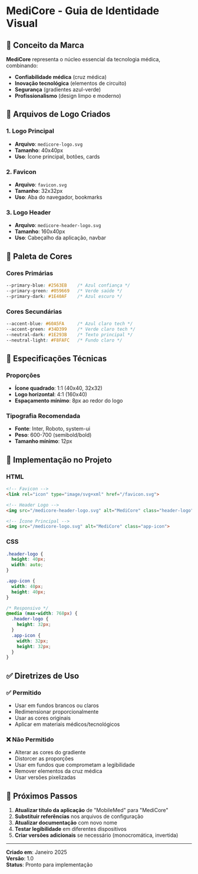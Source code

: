 # MediCore - Guia de Identidade Visual

## 🎨 Conceito da Marca

**MediCore** representa o núcleo essencial da tecnologia médica, combinando:
- **Confiabilidade médica** (cruz médica)
- **Inovação tecnológica** (elementos de circuito)
- **Segurança** (gradientes azul-verde)
- **Profissionalismo** (design limpo e moderno)

## 📁 Arquivos de Logo Criados

### 1. Logo Principal
- **Arquivo**: `medicore-logo.svg`
- **Tamanho**: 40x40px
- **Uso**: Ícone principal, botões, cards

### 2. Favicon
- **Arquivo**: `favicon.svg`
- **Tamanho**: 32x32px
- **Uso**: Aba do navegador, bookmarks

### 3. Logo Header
- **Arquivo**: `medicore-header-logo.svg`
- **Tamanho**: 160x40px
- **Uso**: Cabeçalho da aplicação, navbar

## 🎨 Paleta de Cores

### Cores Primárias
```css
--primary-blue: #2563EB    /* Azul confiança */
--primary-green: #059669   /* Verde saúde */
--primary-dark: #1E40AF    /* Azul escuro */
```

### Cores Secundárias
```css
--accent-blue: #60A5FA     /* Azul claro tech */
--accent-green: #34D399    /* Verde claro tech */
--neutral-dark: #1E293B    /* Texto principal */
--neutral-light: #F8FAFC   /* Fundo claro */
```

## 📐 Especificações Técnicas

### Proporções
- **Ícone quadrado**: 1:1 (40x40, 32x32)
- **Logo horizontal**: 4:1 (160x40)
- **Espaçamento mínimo**: 8px ao redor do logo

### Tipografia Recomendada
- **Fonte**: Inter, Roboto, system-ui
- **Peso**: 600-700 (semibold/bold)
- **Tamanho mínimo**: 12px

## 🔧 Implementação no Projeto

### HTML
```html
<!-- Favicon -->
<link rel="icon" type="image/svg+xml" href="/favicon.svg">

<!-- Header Logo -->
<img src="/medicore-header-logo.svg" alt="MediCore" class="header-logo">

<!-- Ícone Principal -->
<img src="/medicore-logo.svg" alt="MediCore" class="app-icon">
```

### CSS
```css
.header-logo {
  height: 40px;
  width: auto;
}

.app-icon {
  width: 40px;
  height: 40px;
}

/* Responsivo */
@media (max-width: 768px) {
  .header-logo {
    height: 32px;
  }
  .app-icon {
    width: 32px;
    height: 32px;
  }
}
```

## ✅ Diretrizes de Uso

### ✅ Permitido
- Usar em fundos brancos ou claros
- Redimensionar proporcionalmente
- Usar as cores originais
- Aplicar em materiais médicos/tecnológicos

### ❌ Não Permitido
- Alterar as cores do gradiente
- Distorcer as proporções
- Usar em fundos que comprometam a legibilidade
- Remover elementos da cruz médica
- Usar versões pixelizadas

## 🚀 Próximos Passos

1. **Atualizar título da aplicação** de "MobileMed" para "MediCore"
2. **Substituir referências** nos arquivos de configuração
3. **Atualizar documentação** com novo nome
4. **Testar legibilidade** em diferentes dispositivos
5. **Criar versões adicionais** se necessário (monocromática, invertida)

---

**Criado em**: Janeiro 2025  
**Versão**: 1.0  
**Status**: Pronto para implementação